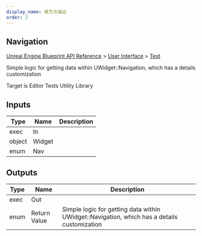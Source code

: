```yaml
---
display_name: 填充与描边
order: 2
---
```

## Navigation

[Unreal Engine Blueprint API Reference](https://dev.epicgames.com/documentation/en-us/unreal-engine/BlueprintAPI) > [User Interface](https://dev.epicgames.com/documentation/en-us/unreal-engine/BlueprintAPI/UserInterface) > [Test](https://dev.epicgames.com/documentation/en-us/unreal-engine/BlueprintAPI/UserInterface/Test)

Simple logic for getting data within UWidget::Navigation, which has a details customization

Target is Editor Tests Utility Library

## Inputs

| Type | Name | Description |
| --- | --- | --- |
| exec | In |  |
| object | Widget |  |
| enum | Nav |  |

## Outputs

| Type | Name | Description |
| --- | --- | --- |
| exec | Out |  |
| enum | Return Value | Simple logic for getting data within UWidget::Navigation, which has a details customization |

